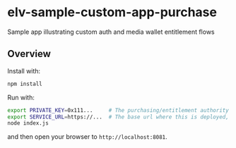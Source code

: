 # elv-sample-custom-app-purchase
Sample app illustrating custom auth and media wallet entitlement flows


## Overview

Install with:

```bash
npm install
```

Run with:

```bash
export PRIVATE_KEY=0x111...     # The purchasing/entitlement authority's key, not a user key
export SERVICE_URL=https://...  # The base url where this is deployed, for use in callbacks
node index.js
```

and then open your browser to `http://localhost:8081`.
